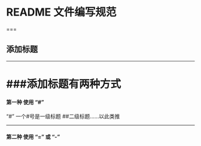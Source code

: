 # README 文件编写规范
===
## 添加标题
----------------
###添加标题有两种方式 
===
 #### 第一种 使用 “#” 
  “#” 一个#号是一级标题 ##二级标题......以此类推
  
---
 #### 第二种 使用 “=” 或 “-”
